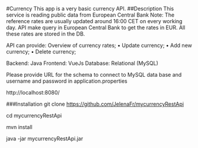 #Currency
This app is a very basic currency API. 
##Description
This service is reading public data from European Central Bank
Note: The reference rates are usually updated around 16:00 CET on every working day.
API make query in European Central Bank to get the rates in EUR.
All these rates are stored in the DB.

API can provide: 
Overview of currency rates; 
• Update currency; 
• Add new currency; 
• Delete currency;


Backend: Java
Frontend:  VueJs
Database: Relational (MySQL)

Please provide URL for the schema to connect to MySQL data base and username and password in application.properties

http://localhost:8080/

###Installation
git clone https://github.com/JelenaFr/mycurrencyRestApi

cd mycurrencyRestApi

mvn install

java -jar mycurrencyRestApi.jar